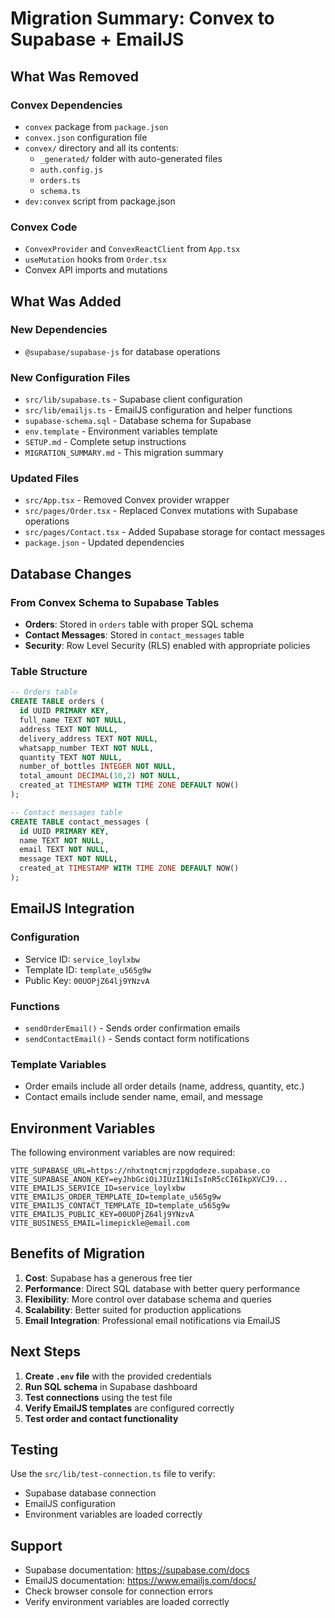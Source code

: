 # Migration Summary: Convex to Supabase + EmailJS

## What Was Removed

### Convex Dependencies
- `convex` package from `package.json`
- `convex.json` configuration file
- `convex/` directory and all its contents:
  - `_generated/` folder with auto-generated files
  - `auth.config.js`
  - `orders.ts`
  - `schema.ts`
- `dev:convex` script from package.json

### Convex Code
- `ConvexProvider` and `ConvexReactClient` from `App.tsx`
- `useMutation` hooks from `Order.tsx`
- Convex API imports and mutations

## What Was Added

### New Dependencies
- `@supabase/supabase-js` for database operations

### New Configuration Files
- `src/lib/supabase.ts` - Supabase client configuration
- `src/lib/emailjs.ts` - EmailJS configuration and helper functions
- `supabase-schema.sql` - Database schema for Supabase
- `env.template` - Environment variables template
- `SETUP.md` - Complete setup instructions
- `MIGRATION_SUMMARY.md` - This migration summary

### Updated Files
- `src/App.tsx` - Removed Convex provider wrapper
- `src/pages/Order.tsx` - Replaced Convex mutations with Supabase operations
- `src/pages/Contact.tsx` - Added Supabase storage for contact messages
- `package.json` - Updated dependencies

## Database Changes

### From Convex Schema to Supabase Tables
- **Orders**: Stored in `orders` table with proper SQL schema
- **Contact Messages**: Stored in `contact_messages` table
- **Security**: Row Level Security (RLS) enabled with appropriate policies

### Table Structure
```sql
-- Orders table
CREATE TABLE orders (
  id UUID PRIMARY KEY,
  full_name TEXT NOT NULL,
  address TEXT NOT NULL,
  delivery_address TEXT NOT NULL,
  whatsapp_number TEXT NOT NULL,
  quantity TEXT NOT NULL,
  number_of_bottles INTEGER NOT NULL,
  total_amount DECIMAL(10,2) NOT NULL,
  created_at TIMESTAMP WITH TIME ZONE DEFAULT NOW()
);

-- Contact messages table
CREATE TABLE contact_messages (
  id UUID PRIMARY KEY,
  name TEXT NOT NULL,
  email TEXT NOT NULL,
  message TEXT NOT NULL,
  created_at TIMESTAMP WITH TIME ZONE DEFAULT NOW()
);
```

## EmailJS Integration

### Configuration
- Service ID: `service_loylxbw`
- Template ID: `template_u565g9w`
- Public Key: `00UOPjZ64lj9YNzvA`

### Functions
- `sendOrderEmail()` - Sends order confirmation emails
- `sendContactEmail()` - Sends contact form notifications

### Template Variables
- Order emails include all order details (name, address, quantity, etc.)
- Contact emails include sender name, email, and message

## Environment Variables

The following environment variables are now required:
```env
VITE_SUPABASE_URL=https://nhxtnqtcmjrzpgdqdeze.supabase.co
VITE_SUPABASE_ANON_KEY=eyJhbGciOiJIUzI1NiIsInR5cCI6IkpXVCJ9...
VITE_EMAILJS_SERVICE_ID=service_loylxbw
VITE_EMAILJS_ORDER_TEMPLATE_ID=template_u565g9w
VITE_EMAILJS_CONTACT_TEMPLATE_ID=template_u565g9w
VITE_EMAILJS_PUBLIC_KEY=00UOPjZ64lj9YNzvA
VITE_BUSINESS_EMAIL=limepickle@email.com
```

## Benefits of Migration

1. **Cost**: Supabase has a generous free tier
2. **Performance**: Direct SQL database with better query performance
3. **Flexibility**: More control over database schema and queries
4. **Scalability**: Better suited for production applications
5. **Email Integration**: Professional email notifications via EmailJS

## Next Steps

1. **Create `.env` file** with the provided credentials
2. **Run SQL schema** in Supabase dashboard
3. **Test connections** using the test file
4. **Verify EmailJS templates** are configured correctly
5. **Test order and contact functionality**

## Testing

Use the `src/lib/test-connection.ts` file to verify:
- Supabase database connection
- EmailJS configuration
- Environment variables are loaded correctly

## Support

- Supabase documentation: https://supabase.com/docs
- EmailJS documentation: https://www.emailjs.com/docs/
- Check browser console for connection errors
- Verify environment variables are loaded correctly

